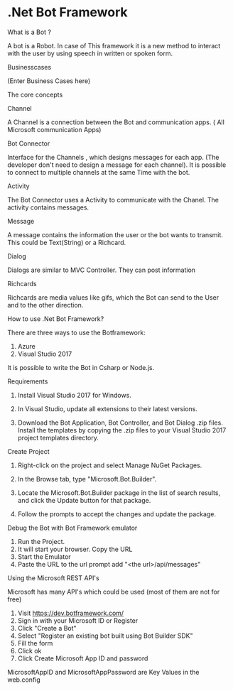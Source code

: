 

# .Net Bot Framework



What is a Bot ?

A bot is a Robot. In case of This framework it is a new method to interact with the user by using speech in written or spoken form.

Businesscases

(Enter Business Cases here)
  
  
  
  
  
The core concepts

Channel

A Channel is a connection between the Bot and communication apps. ( All Microsoft communication Apps)

Bot Connector

Interface for the Channels , which designs messages for each app. (The developer don&#39;t  need to design a message for each channel). It is possible to connect to multiple channels at the same Time with the bot.

Activity

The Bot Connector uses a Activity to communicate with the Chanel. The activity contains messages.

Message

A message  contains the information the user or the bot wants to transmit. This could be Text(String) or a Richcard.

Dialog

Dialogs are similar to MVC Controller. They can post information

Richcards

Richcards are media values like gifs, which the Bot can send to the User and to the other direction.

How to use .Net Bot Framework?

There are three ways to use the Botframework:

1. Azure
2. Visual Studio 2017

It is possible to write the Bot in Csharp or Node.js.

Requirements

1. Install Visual Studio 2017 for Windows.

2. In Visual Studio, update all extensions to their latest versions.

3. Download the Bot Application, Bot Controller, and Bot Dialog .zip files. Install the templates by copying the .zip files to your Visual Studio 2017 project templates directory.

Create Project

1. Right-click on the project and select Manage NuGet Packages.

2. In the Browse tab, type &quot;Microsoft.Bot.Builder&quot;.

3. Locate the Microsoft.Bot.Builder package in the list of search results, and click the Update button for that package.

4. Follow the prompts to accept the changes and update the package.

Debug the Bot with Bot Framework emulator

1. Run the Project.
2. It will start your browser. Copy the URL
3. Start the Emulator
4. Paste the URL to the url prompt add &quot;&lt;the url&gt;/api/messages&quot;

Using the Microsoft REST API's

Microsoft has many API's which could be used (most of them are not for free) 
  1. Visit https://dev.botframework.com/
  2. Sign in with your Microsoft ID or Register
  3. Click "Create a Bot"
  4. Select "Register an existing bot built using Bot Builder SDK"
  5. Fill the form
  6. Click ok
  7. Click Create Microsoft App ID and password
  
  MicrosoftAppID and MicrosoftAppPassword are Key Values in the web.config
  

